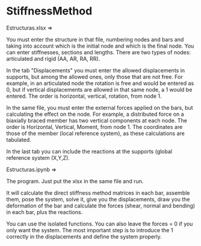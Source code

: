 # StiffnessMethod

Estructuras.xlsx => 

You must enter the structure in that file, numbering nodes and bars and taking into account which is the initial node and which is the final node. You can enter stiffnesses, sections and lengths. There are two types of nodes: articulated and rigid (AA, AR, RA, RR). 

In the tab "Displacements" you must enter the allowed displacements in supports, but among the allowed ones, only those that are not free. For example, in an articulated node the rotation is free and would be entered as 0, but if vertical displacements are allowed in that same node, a 1 would be entered. The order is horizontal, vertical, rotation, from node 1. 

In the same file, you must enter the external forces applied on the bars, but calculating the effect on the node. For example, a distributed force on a biaxially braced member has two vertical components at each node. The order is Horizontal, Vertical, Moment, from node 1. The coordinates are those of the member (local reference system), as these calculations are tabulated.  

In the last tab you can include the reactions at the supports (global reference system (X,Y,Z). 


Estructuras.ipynb => 

The program. Just put the xlsx in the same file and run. 

It will calculate the direct stiffness method matrices in each bar, assemble them, pose the system, solve it, give you the displacements, draw you the deformation of the bar and calculate the forces (shear, normal and bending) in each bar, plus the reactions. 

You can use the isolated functions. You can also leave the forces = 0 if you only want the system. The most important step is to introduce the 1 correctly in the displacements and define the system properly. 
